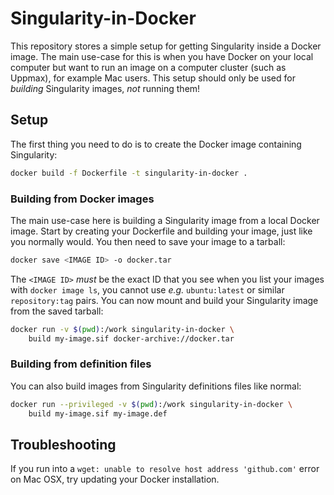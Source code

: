 # Singularity-in-Docker

This repository stores a simple setup for getting Singularity inside a Docker
image. The main use-case for this is when you have Docker on your local computer
but want to run an image on a computer cluster (such as Uppmax), for example Mac
users. This setup should only be used for *building* Singularity images, *not*
running them!

## Setup

The first thing you need to do is to create the Docker image containing
Singularity:

```bash
docker build -f Dockerfile -t singularity-in-docker .
```

### Building from Docker images

The main use-case here is building a Singularity image from a local Docker
image. Start by creating your Dockerfile and building your image, just like you
normally would. You then need to save your image to a tarball:

```bash
docker save <IMAGE ID> -o docker.tar
```

The `<IMAGE ID>` *must* be the exact ID that you see when you list your images
with `docker image ls`, you cannot use *e.g.* `ubuntu:latest` or similar
`repository:tag` pairs. You can now mount and build your Singularity image from
the saved tarball:

```bash
docker run -v $(pwd):/work singularity-in-docker \
    build my-image.sif docker-archive://docker.tar
```

### Building from definition files

You can also build images from Singularity definitions files like normal:

```bash
docker run --privileged -v $(pwd):/work singularity-in-docker \
    build my-image.sif my-image.def
```

## Troubleshooting

If you run into a `wget: unable to resolve host address 'github.com'` error on
Mac OSX, try updating your Docker installation.
